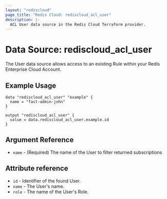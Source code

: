 ```yaml
---
layout: "rediscloud"
page_title: "Redis Cloud: rediscloud_acl_user"
description: |-
  ACL User data source in the Redis Cloud Terraform provider.
---
```


# Data Source: rediscloud_acl_user

The User data source allows access to an existing Rule within your Redis Enterprise Cloud Account.

## Example Usage

```hcl
data "rediscloud_acl_user" "example" {
  name = "fast-admin-john"
}

output "rediscloud_acl_user" {
  value = data.rediscloud_acl_user.example.id
}
```

## Argument Reference

* `name` - (Required) The name of the User to filter returned subscriptions

## Attribute reference

* `id` - Identifier of the found User.
* `name` - The User's name.
* `role` - The name of the User's Role.
